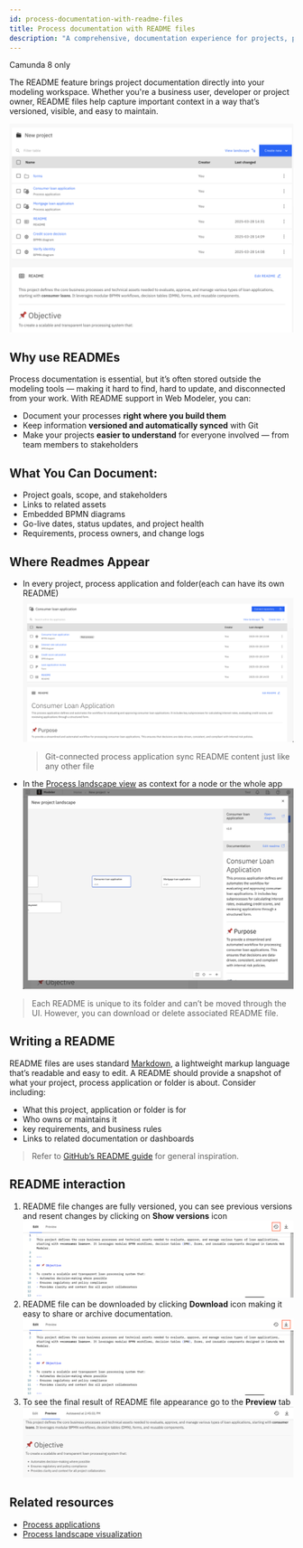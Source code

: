 ```yaml
---
id: process-documentation-with-readme-files
title: Process documentation with README files
description: "A comprehensive, documentation experience for projects, process applications and folders."
---
```


<span class="badge badge--cloud">Camunda 8 only</span>

The README feature brings project documentation directly into your modeling workspace.
Whether you're a business user, developer or project owner, README files help capture important context in a way that’s versioned, visible, and easy to maintain.

![project with readme ](img/project-with-readme.png)

## Why use READMEs

Process documentation is essential, but it’s often stored outside the modeling tools — making it hard to find, hard to update, and disconnected from your work.
With README support in Web Modeler, you can:

- Document your processes **right where you build them**
- Keep information **versioned and automatically synced** with Git
- Make your projects **easier to understand** for everyone involved — from team members to stakeholders

## What You Can Document:

- Project goals, scope, and stakeholders
- Links to related assets
- Embedded BPMN diagrams
- Go-live dates, status updates, and project health
- Requirements, process owners, and change logs

## Where Readmes Appear

- In every project, process application and folder(each can have its own README)
  ![process application with readme ](img/process-application-with-readme.png)
  > Git-connected process application sync README content just like any other file
- In the [Process landscape view](../process-landscape-visualization.md) as context for a node or the whole app
  ![process landscape with readme ](img/process-landscape-with-readme.png)

> Each README is unique to its folder and can’t be moved through the UI.
> However, you can download or delete associated README file.

## Writing a README

README files are uses standard [Markdown](https://www.markdownguide.org/), a lightweight markup language that’s readable and easy to edit. A README should provide a snapshot of what your project, process application or folder is about. Consider including:

- What this project, application or folder is for
- Who owns or maintains it
- key requirements, and business rules
- Links to related documentation or dashboards

> Refer to [GitHub’s README guide](https://docs.github.com/en/repositories/managing-your-repositorys-settings-and-features/customizing-your-repository/about-readmes) for general inspiration.

## README interaction

1.  README file changes are fully versioned, you can see previous versions and resent changes by clicking on **Show versions** icon
    ![view readme versions ](img/view-readme-versions.png)
2.  README file can be downloaded by clicking **Download** icon making it easy to share or archive documentation.
    ![download readme ](img/download-readme.png)
3.  To see the final result of README file appearance go to the **Preview** tab
    ![readme preview](img/readme-preview.png)

## Related resources

- [Process applications](../process-applications.md)
- [Process landscape visualization](../process-landscape-visualization.md)
